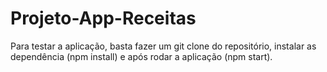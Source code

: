 # Projeto-App-Receitas

Para testar a aplicação, basta fazer um git clone do repositório, instalar as dependência (npm install) e após rodar a aplicação (npm start).
